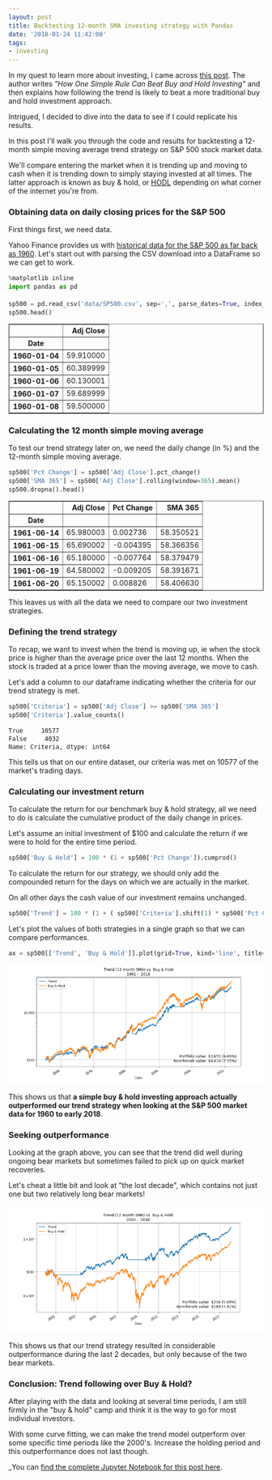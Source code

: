 ```yaml
---
layout: post
title: Backtesting 12-month SMA investing strategy with Pandas
date: '2018-01-24 11:42:00'
tags:
- investing
---
```


In my quest to learn more about investing, I came across [this post](https://ofdollarsanddata.com/follow-the-money-eb1ae0c9a3bd).  The author writes _"How One Simple Rule Can Beat Buy and Hold Investing"_ and then explains how following the trend is likely to beat a more traditional buy and hold investment approach.

Intrigued, I decided to dive into the data to see if I could replicate his results. 

In this post I'll walk you through the code and results for backtesting a 12-month simple moving average trend strategy on S&P 500 stock market data.

We'll compare entering the market when it is trending up and moving to cash when it is trending down to simply staying invested at all times. The latter approach is known as buy & hold, or [HODL](https://en.wikipedia.org/wiki/HODL) depending on what corner of the internet you're from.

### Obtaining data on daily closing prices for the S&P 500

First things first, we need data.

Yahoo Finance provides us with [historical data for the S&P 500 as far back as 1960](https://finance.yahoo.com/quote/%5EGSPC/history?p=%5EGSPC). Let's start out with parsing the CSV download into a DataFrame so we can get to work.

```py
%matplotlib inline
import pandas as pd

sp500 = pd.read_csv('data/SP500.csv', sep=',', parse_dates=True, index_col='Date', usecols=['Adj Close', 'Date'])
sp500.head()
```

<table border="1" class="dataframe">
  <thead>
    <tr style="text-align: right;">
      <th></th>
      <th>Adj Close</th>
    </tr>
    <tr>
      <th>Date</th>
      <th></th>
    </tr>
  </thead>
  <tbody>
    <tr>
      <th>1960-01-04</th>
      <td>59.910000</td>
    </tr>
    <tr>
      <th>1960-01-05</th>
      <td>60.389999</td>
    </tr>
    <tr>
      <th>1960-01-06</th>
      <td>60.130001</td>
    </tr>
    <tr>
      <th>1960-01-07</th>
      <td>59.689999</td>
    </tr>
    <tr>
      <th>1960-01-08</th>
      <td>59.500000</td>
    </tr>
  </tbody>
</table>

### Calculating the 12 month simple moving average

To test our trend strategy later on, we need the daily change (in %) and the 12-month simple moving average.

```py
sp500['Pct Change'] = sp500['Adj Close'].pct_change()
sp500['SMA 365'] = sp500['Adj Close'].rolling(window=365).mean()
sp500.dropna().head()
```

<table border="1" class="dataframe">
  <thead>
    <tr style="text-align: right;">
      <th></th>
      <th>Adj Close</th>
      <th>Pct Change</th>
      <th>SMA 365</th>
    </tr>
    <tr>
      <th>Date</th>
      <th></th>
      <th></th>
      <th></th>
    </tr>
  </thead>
  <tbody>
    <tr>
      <th>1961-06-14</th>
      <td>65.980003</td>
      <td>0.002736</td>
      <td>58.350521</td>
    </tr>
    <tr>
      <th>1961-06-15</th>
      <td>65.690002</td>
      <td>-0.004395</td>
      <td>58.366356</td>
    </tr>
    <tr>
      <th>1961-06-16</th>
      <td>65.180000</td>
      <td>-0.007764</td>
      <td>58.379479</td>
    </tr>
    <tr>
      <th>1961-06-19</th>
      <td>64.580002</td>
      <td>-0.009205</td>
      <td>58.391671</td>
    </tr>
    <tr>
      <th>1961-06-20</th>
      <td>65.150002</td>
      <td>0.008826</td>
      <td>58.406630</td>
    </tr>
  </tbody>
</table>

This leaves us with all the data we need to compare our two investment strategies.

### Defining the trend strategy

To recap, we want to invest when the trend is moving up, ie when the stock price is higher than the average price over the last 12 months. When the stock is traded at a price lower than the moving average, we move to cash.

Let's add a column to our dataframe indicating whether the criteria for our trend strategy is met.

```py
sp500['Criteria'] = sp500['Adj Close'] >= sp500['SMA 365'] 
sp500['Criteria'].value_counts() 
```

```text
True     10577
False     4032
Name: Criteria, dtype: int64
```

This tells us that on our entire dataset, our criteria was met on 10577 of the market's trading days.

### Calculating our investment return

To calculate the return for our benchmark buy & hold strategy, all we need to do is calculate the cumulative product of the daily change in prices.

Let's assume an initial investment of $100 and calculate the return if we were to hold for the entire time period.

```py
sp500['Buy & Hold'] = 100 * (1 + sp500['Pct Change']).cumprod()
```

To calculate the return for our strategy, we should only add the compounded return for the days on which we are actually in the market.

On all other days the cash value of our investment remains unchanged.

```py
sp500['Trend'] = 100 * (1 + ( sp500['Criteria'].shift(1) * sp500['Pct Change'] )).cumprod()
```

Let's plot the values of both strategies in a single graph so that we can compare performances.

```py
ax = sp500[['Trend', 'Buy & Hold']].plot(grid=True, kind='line', title="Trend (12 month SMA) vs. Buy & Hold", logy=True)
```

![12-month SMA vs Buy & Hold](/media/2018/buy-and-hold-vs-trend-sma-365.png)

This shows us that **a simple buy & hold investing approach actually outperformed our trend strategy when looking at the S&P 500 market data for 1960 to early 2018**.

### Seeking outperformance

Looking at the graph above, you can see that the trend did well during ongoing bear markets but sometimes failed to pick up on quick market recoveries. 

Let's cheat a little bit and look at "the lost decade", which contains not just one but two relatively long bear markets!

![](/media/2018/buy-and-hold-vs-sma-365-2000s.png)

This shows us that our trend strategy resulted in considerable outperformance during the last 2 decades, but only because of the two bear markets.

### Conclusion: Trend following over Buy & Hold?

After playing with the data and looking at several time periods, I am still firmly in the "buy & hold" camp and think it is the way to go for most individual investors.

With some curve fitting, we can make the trend model outperform over some specific time periods like the 2000's. Increase the holding period and this outperformance does not last though. 

_You can [find the complete Jupyter Notebook for this post here](https://github.com/dannyvankooten/dannyvankooten.com/blob/master/notebooks/12%20month%20SMA%20vs%20Buy%20and%20Hold.ipynb).
